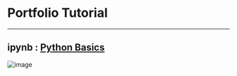 # Portfolio Tutorial

---------------------------------------------------

## ipynb : [Python Basics](https://github.com/imvickykumar999/portfolio-tutorial/blob/main/basics/python%20basics.ipynb)

![image](https://user-images.githubusercontent.com/50515418/133890959-6343e6a4-0d00-401e-82e6-0031c8db5526.png)

